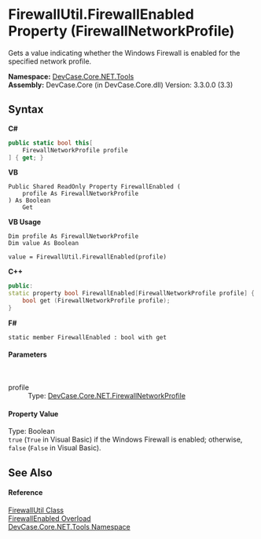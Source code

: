 # FirewallUtil.FirewallEnabled Property (FirewallNetworkProfile)
 

Gets a value indicating whether the Windows Firewall is enabled for the specified network profile.

**Namespace:**&nbsp;<a href="N_DevCase_Core_NET_Tools">DevCase.Core.NET.Tools</a><br />**Assembly:**&nbsp;DevCase.Core (in DevCase.Core.dll) Version: 3.3.0.0 (3.3)

## Syntax

**C#**<br />
``` C#
public static bool this[
	FirewallNetworkProfile profile
] { get; }
```

**VB**<br />
``` VB
Public Shared ReadOnly Property FirewallEnabled ( 
	profile As FirewallNetworkProfile
) As Boolean
	Get
```

**VB Usage**<br />
``` VB Usage
Dim profile As FirewallNetworkProfile
Dim value As Boolean

value = FirewallUtil.FirewallEnabled(profile)

```

**C++**<br />
``` C++
public:
static property bool FirewallEnabled[FirewallNetworkProfile profile] {
	bool get (FirewallNetworkProfile profile);
}
```

**F#**<br />
``` F#
static member FirewallEnabled : bool with get

```


#### Parameters
&nbsp;<dl><dt>profile</dt><dd>Type: <a href="T_DevCase_Core_NET_FirewallNetworkProfile">DevCase.Core.NET.FirewallNetworkProfile</a><br /></dd></dl>

#### Property Value
Type: Boolean<br />`true` (`True` in Visual Basic) if the Windows Firewall is enabled; otherwise, `false` (`False` in Visual Basic).

## See Also


#### Reference
<a href="T_DevCase_Core_NET_Tools_FirewallUtil">FirewallUtil Class</a><br /><a href="Overload_DevCase_Core_NET_Tools_FirewallUtil_FirewallEnabled">FirewallEnabled Overload</a><br /><a href="N_DevCase_Core_NET_Tools">DevCase.Core.NET.Tools Namespace</a><br />
